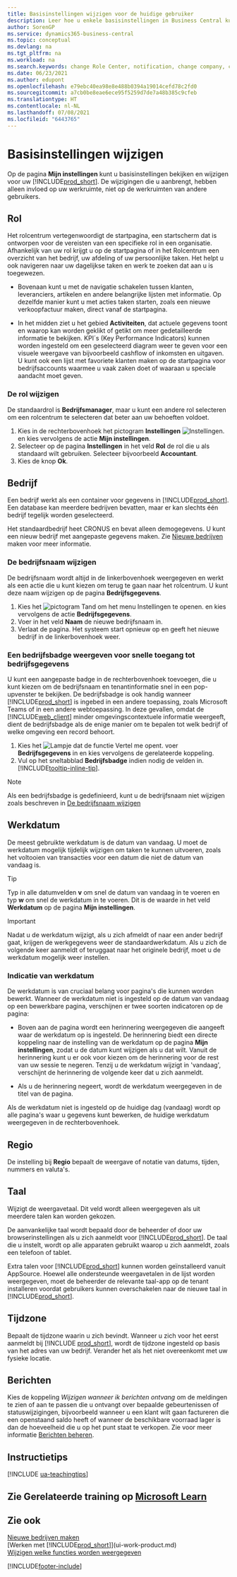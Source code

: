 ```yaml
---
title: Basisinstellingen wijzigen voor de huidige gebruiker
description: Leer hoe u enkele basisinstellingen in Business Central kunt wijzigen, bijvoorbeeld uw rol en rolcentrum, bedrijf, werkdatum en tijdzones.
author: SorenGP
ms.service: dynamics365-business-central
ms.topic: conceptual
ms.devlang: na
ms.tgt_pltfrm: na
ms.workload: na
ms.search.keywords: change Role Center, notification, change company, change work date
ms.date: 06/23/2021
ms.author: edupont
ms.openlocfilehash: e79ebc40ea98e8e488b0394a19014cefd78c2fd0
ms.sourcegitcommit: a7cb0be8eae6ece95f5259d7de7a48b385c9cfeb
ms.translationtype: HT
ms.contentlocale: nl-NL
ms.lasthandoff: 07/08/2021
ms.locfileid: "6443765"
---
```

# <a name="change-basic-settings"></a>Basisinstellingen wijzigen

Op de pagina **Mijn instellingen** kunt u basisinstellingen bekijken en wijzigen voor uw [!INCLUDE[prod_short](includes/prod_short.md)]. De wijzigingen die u aanbrengt, hebben alleen invloed op uw werkruimte, niet op de werkruimten van andere gebruikers.  

## <a name="role"></a><a name="role-center"></a>Rol

Het rolcentrum vertegenwoordigt de startpagina, een startscherm dat is ontworpen voor de vereisten van een specifieke rol in een organisatie. Afhankelijk van uw rol krijgt u op de startpagina of in het Rolcentrum een overzicht van het bedrijf, uw afdeling of uw persoonlijke taken. Het helpt u ook navigeren naar uw dagelijkse taken en werk te zoeken dat aan u is toegewezen.

* Bovenaan kunt u met de navigatie schakelen tussen klanten, leveranciers, artikelen en andere belangrijke lijsten met informatie. Op dezelfde manier kunt u met acties taken starten, zoals een nieuwe verkoopfactuur maken, direct vanaf de startpagina.

* In het midden ziet u het gebied **Activiteiten**, dat actuele gegevens toont en waarop kan worden geklikt of getikt om meer gedetailleerde informatie te bekijken. KPI´s (Key Performance Indicators) kunnen worden ingesteld om een geselecteerd diagram weer te geven voor een visuele weergave van bijvoorbeeld cashflow of inkomsten en uitgaven. U kunt ook een lijst met favoriete klanten maken op de startpagina voor bedrijfsaccounts waarmee u vaak zaken doet of waaraan u speciale aandacht moet geven.

### <a name="to-change-the-role"></a>De rol wijzigen

De standaardrol is **Bedrijfsmanager**, maar u kunt een andere rol selecteren om een rolcentrum te selecteren dat beter aan uw behoeften voldoet.  

1. Kies in de rechterbovenhoek het pictogram **Instellingen** ![Instellingen.](media/ui-experience/settings_icon_small.png "Pictogram Instellingen voor rolcentrum") en kies vervolgens de actie **Mijn instellingen**.
2. Selecteer op de pagina **Instellingen** in het veld **Rol** de rol die u als standaard wilt gebruiken. Selecteer bijvoorbeeld **Accountant**.
3. Kies de knop **Ok**.

## <a name="company"></a><a name="company"></a>Bedrijf

Een bedrijf werkt als een container voor gegevens in [!INCLUDE[prod_short](includes/prod_short.md)]. Een database kan meerdere bedrijven bevatten, maar er kan slechts één bedrijf tegelijk worden geselecteerd.

Het standaardbedrijf heet CRONUS en bevat alleen demogegevens. U kunt een nieuw bedrijf met aangepaste gegevens maken. Zie [Nieuwe bedrijven](about-new-company.md) maken voor meer informatie.

### <a name="to-change-the-company-name"></a>De bedrijfsnaam wijzigen

De bedrijfsnaam wordt altijd in de linkerbovenhoek weergegeven en werkt als een actie die u kunt kiezen om terug te gaan naar het rolcentrum. U kunt deze naam wijzigen op de pagina **Bedrijfsgegevens**.

1. Kies het ![pictogram Tand om het menu Instellingen te openen.](media/ui-experience/settings_icon_small.png) en kies vervolgens de actie **Bedrijfsgegevens**.
2. Voer in het veld **Naam** de nieuwe bedrijfsnaam in.
3. Verlaat de pagina. Het systeem start opnieuw op en geeft het nieuwe bedrijf in de linkerbovenhoek weer.

### <a name="to-display-a-company-badge-for-quick-access-to-company-information"></a><a name="badge"></a>Een bedrijfsbadge weergeven voor snelle toegang tot bedrijfsgegevens

U kunt een aangepaste badge in de rechterbovenhoek toevoegen, die u kunt kiezen om de bedrijfsnaam en tenantinformatie snel in een pop-upvenster te bekijken. De bedrijfsbadge is ook handig wanneer [!INCLUDE[prod_short](includes/prod_short.md)] is ingebed in een andere toepassing, zoals Microsoft Teams of in een andere webtoepassing. In deze gevallen, omdat de [!INCLUDE[web_client](includes/web_client.md)] minder omgevingscontextuele informatie weergeeft, dient de bedrijfsbadge als de enige manier om te bepalen tot welk bedrijf of welke omgeving een record behoort.

1. Kies het ![Lampje dat de functie Vertel me opent.](media/ui-search/search_small.png "Vertel me wat u wilt doen") voer **Bedrijfsgegevens** in en kies vervolgens de gerelateerde koppeling.
2. Vul op het sneltabblad **Bedrijfsbadge** indien nodig de velden in. [!INCLUDE[tooltip-inline-tip](includes/tooltip-inline-tip_md.md)].

> [!NOTE]
> Als een bedrijfsbadge is gedefinieerd, kunt u de bedrijfsnaam niet wijzigen zoals beschreven in [De bedrijfsnaam wijzigen](ui-change-basic-settings.md#to-change-the-company-name)

## <a name="work-date"></a><a name="work-date"></a>Werkdatum
De meest gebruikte werkdatum is de datum van vandaag. U moet de werkdatum mogelijk tijdelijk wijzigen om taken te kunnen uitvoeren, zoals het voltooien van transacties voor een datum die niet de datum van vandaag is.

> [!TIP]  
> Typ in alle datumvelden **v** om snel de datum van vandaag in te voeren en typ **w** om snel de werkdatum in te voeren. Dit is de waarde in het veld **Werkdatum** op de pagina **Mijn instellingen**.

> [!IMPORTANT]  
> Nadat u de werkdatum wijzigt, als u zich afmeldt of naar een ander bedrijf gaat, krijgen de werkgegevens weer de standaardwerkdatum. Als u zich de volgende keer aanmeldt of teruggaat naar het originele bedrijf, moet u de werkdatum mogelijk weer instellen.

### <a name="work-date-indication"></a>Indicatie van werkdatum

De werkdatum is van cruciaal belang voor pagina's die kunnen worden bewerkt. Wanneer de werkdatum niet is ingesteld op de datum van vandaag op een bewerkbare pagina, verschijnen er twee soorten indicatoren op de pagina:

* Boven aan de pagina wordt een herinnering weergegeven die aangeeft waar de werkdatum op is ingesteld. De herinnering biedt een directe koppeling naar de instelling van de werkdatum op de pagina **Mijn instellingen**, zodat u de datum kunt wijzigen als u dat wilt. Vanuit de herinnering kunt u er ook voor kiezen om de herinnering voor de rest van uw sessie te negeren. Tenzij u de werkdatum wijzigt in 'vandaag', verschijnt de herinnering de volgende keer dat u zich aanmeldt.

* Als u de herinnering negeert, wordt de werkdatum weergegeven in de titel van de pagina.  

Als de werkdatum niet is ingesteld op de huidige dag (vandaag) wordt op alle pagina's waar u gegevens kunt bewerken, de huidige werkdatum weergegeven in de rechterbovenhoek.

## <a name="region"></a><a name="region"></a> Regio

De instelling bij **Regio** bepaalt de weergave of notatie van datums, tijden, nummers en valuta's.

## <a name="language"></a><a name="language"></a> Taal

Wijzigt de weergavetaal. Dit veld wordt alleen weergegeven als uit meerdere talen kan worden gekozen.

De aanvankelijke taal wordt bepaald door de beheerder of door uw browserinstellingen als u zich aanmeldt voor [!INCLUDE[prod_short](includes/prod_short.md)]. De taal die u instelt, wordt op alle apparaten gebruikt waarop u zich aanmeldt, zoals een telefoon of tablet.

Extra talen voor [!INCLUDE[prod_short](includes/prod_short.md)] kunnen worden geïnstalleerd vanuit AppSource. Hoewel alle ondersteunde weergavetalen in de lijst worden weergegeven, moet de beheerder de relevante taal-app op de tenant installeren voordat gebruikers kunnen overschakelen naar de nieuwe taal in [!INCLUDE[prod_short](includes/prod_short.md)].  

## <a name="time-zone"></a>Tijdzone

Bepaalt de tijdzone waarin u zich bevindt. Wanneer u zich voor het eerst aanmeldt bij [!INCLUDE [prod_short](includes/prod_short.md)], wordt de tijdzone ingesteld op basis van het adres van uw bedrijf. Verander het als het niet overeenkomt met uw fysieke locatie.  

## <a name="notifications"></a>Berichten

Kies de koppeling *Wijzigen wanneer ik berichten ontvang* om de meldingen te zien of aan te passen die u ontvangt over bepaalde gebeurtenissen of statuswijzigingen, bijvoorbeeld wanneer u een klant wilt gaan factureren die een openstaand saldo heeft of wanneer de beschikbare voorraad lager is dan de hoeveelheid die u op het punt staat te verkopen. Zie voor meer informatie [Berichten beheren](ui-smart-notifications.md).

## <a name="teaching-tips"></a>Instructietips

[!INCLUDE [ua-teachingtips](includes/ua-teachingtips.md)]

## <a name="see-related-training-at-microsoft-learn"></a>Zie Gerelateerde training op [Microsoft Learn](/learn/modules/personalize-ui-dynamics-365-business-central/index)

## <a name="see-also"></a>Zie ook

[Nieuwe bedrijven maken](about-new-company.md)  
[Werken met [!INCLUDE[prod_short](includes/prod_short.md)]](ui-work-product.md)  
[Wijzigen welke functies worden weergegeven](ui-experiences.md)  

[!INCLUDE[footer-include](includes/footer-banner.md)]
